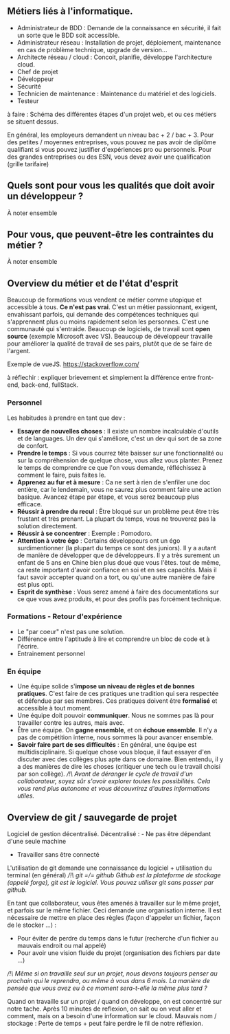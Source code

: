 ## Métiers liés à l'informatique.

- Administrateur de BDD : Demande de la connaissance en sécurité, il fait un sorte que le BDD soit accessible.
- Administrateur réseau : Installation de projet, déploiement, maintenance en cas de problème technique, upgrade de version...
- Architecte réseau / cloud : Concoit, planifie, développe l'architecture cloud.
- Chef de projet
- Développeur
- Sécurité
- Technicien de maintenance : Maintenance du matériel et des logiciels.
- Testeur

à faire : Schéma des différentes étapes d'un projet web, et ou ces métiers se situent dessus.

En général, les employeurs demandent un niveau bac + 2 / bac + 3. 
Pour des petites / moyennes entreprises, vous pouvez ne pas avoir de diplôme qualifiant si vous pouvez justifier d'expériences pro ou personnels.
Pour des grandes entreprises ou des ESN, vous devez avoir une qualification (grille tarifaire)

## Quels sont pour vous les qualités que doit avoir un développeur ?
À noter ensemble

## Pour vous, que peuvent-être les contraintes du métier ?
À noter ensemble

## Overview du métier et de l'état d'esprit

Beaucoup de formations vous vendent ce métier comme utopique et accessible à tous. **Ce n'est pas vrai**.
C'est un métier passionnant, exigent, envahissant parfois, qui demande des compétences techniques qui s'apprennent plus ou moins rapidement selon les personnes.
C'est une communauté qui s'entraide. Beaucoup de logiciels, de travail sont **open source** (exemple Microsoft avec VS). Beaucoup de développeur travaille pour améliorer la qualité de travail de ses pairs, plutôt que de se faire de l'argent.

Exemple de vueJS.
https://stackoverflow.com/

à réflechir : expliquer brievement et simplement la différence entre front-end, back-end, fullStack.

### Personnel

Les habitudes à prendre en tant que dev :
- **Essayer de nouvelles choses** : Il existe un nombre incalculable d'outils et de languages. Un dev qui s'améliore, c'est un dev qui sort de sa zone de confort.
- **Prendre le temps** : Si vous courrez tête baisser sur une fonctionnalité ou sur la compréhension de quelque chose, vous allez vous planter. Prenez le temps de comprendre ce que l'on vous demande, réfléchissez à comment le faire, puis faites le.
- **Apprenez au fur et à mesure** : Ca ne sert à rien de s'enfiler une doc entière, car le lendemain, vous ne saurez plus comment faire une action basique. Avancez étape par étape, et vous serez beaucoup plus efficace.
- **Réussir à prendre du recul** : Être bloqué sur un problème peut être très frustant et très prenant. La plupart du temps, vous ne trouverez pas la solution directement.
- **Réussir à se concentrer** : Exemple : Pomodoro.
- **Attention à votre égo** : Certains développeurs ont un égo surdimentionner (la plupart du temps ce sont des juniors). Il y a autant de manière de développer que de développeurs. Il y a très surement un enfant de 5 ans en Chine bien plus doué que vous l'êtes. tout de même, ca reste important d'avoir confiance en soi et en ses capacités. Mais il faut savoir accepter quand on a tort, ou qu'une autre manière de faire est plus opti.
- **Esprit de synthèse** : Vous serez amené à faire des documentations sur ce que vous avez produits, et pour des profils pas forcément technique.

### Formations - Retour d'expérience
- Le "par coeur" n'est pas une solution.
- Différence entre l'aptitude à lire et comprendre un bloc de code et à l'écrire.
- Entrainement personnel

### En équipe

- Une équipe solide s'**impose un niveau de règles et de bonnes pratiques**. C'est faire de ces pratiques une tradition qui sera respectée et défendue par ses membres. Ces pratiques doivent être **formalisé** et accessible à tout moment.
- Une équipe doit pouvoir **communiquer**. Nous ne sommes pas là pour travailler contre les autres, mais avec.
- Être une équipe. On **gagne ensemble**, et on **échoue ensemble**. Il n'y a pas de compétition interne, nous sommes là pour avancer ensemble.
- **Savoir faire part de ses difficultés** : En général, une équipe est multidisciplinaire. Si quelque chose vous bloque, il faut essayer d'en discuter avec des collèges plus apte dans ce domaine. Bien entendu, il y a des manières de dire les choses (critiquer une tech ou le travail choisi par son collège).
*/!\ Avant de déranger le cycle de travail d'un collaborateur, soyez sûr s'avoir explorer toutes les possibilités. Cela vous rend plus autonome et vous découvrirez d'autres informations utiles.*

## Overview de git / sauvegarde de projet

Logiciel de gestion décentralisé.
Décentralisé : - Ne pas être dépendant d'une seule machine
- Travailler sans être connecté

L'utilisation de git demande une connaissance du logiciel + utilisation du terminal (en général)
*/!\ git =/= github
Github est la plateforme de stockage (appelé forge), git est le logiciel. Vous pouvez utiliser git sans passer par github.*

En tant que collaborateur, vous êtes amenés à travailler sur le même projet, et parfois sur le même fichier.
Ceci demande une organisation interne.
Il est nécessaire de mettre en place des règles (façon d'appeler un fichier, façon de le stocker ...) :
- Pour éviter de perdre du temps dans le futur (recherche d'un fichier au mauvais endroit ou mal appelé)
- Pour avoir une vision fluide du projet (organisation des fichiers par date ...)

*/!\ Même si on travaille seul sur un projet, nous devons toujours penser au prochain qui le reprendra, ou même à vous dans 6 mois. La manière de pensée que vous avez eu à ce moment sera-t-elle la même plus tard ?*

Quand on travaille sur un projet / quand on développe, on est concentré sur notre tache. Après 10 minutes de reflexion, on sait ou on veut aller et comment, mais on a besoin d'une information sur le cloud. Mauvais nom / stockage : Perte de temps + peut faire perdre le fil de notre réflexion.
